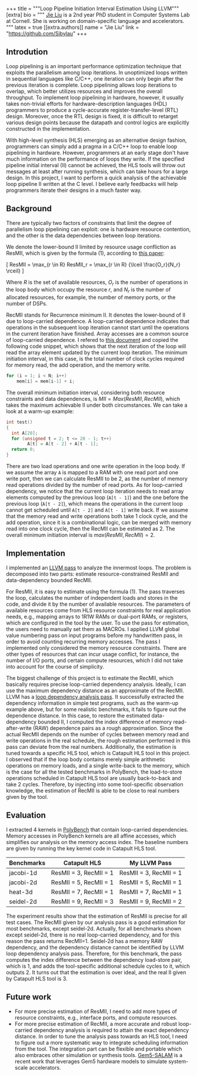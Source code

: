 
+++
title = """Loop Pipeline Initiation Interval Estimation Using LLVM"""
[extra]
bio = """
[Jie Liu](https://github.com/Sibylau) is a 2nd year PhD student in Computer Systems Lab at Cornell. She is working on domain-specific language and accelerators.
"""
latex = true
[[extra.authors]]
name = "Jie Liu"
link = "https://github.com/Sibylau"
+++

## Introdution
Loop pipelining is an important performance optimization technique that exploits 
the parallelism among loop iterations. In unoptimized loops written in sequential languages 
like C/C++, one iteration can only begin after the previous iteration is complete. 
Loop pipelining allows loop iterations to overlap, which better utilizes resources and 
improves the overall throughput. To implement loop pipelining in hardware, however, it 
usually takes non-trivial efforts for hardware-description languages (HDL) programmers 
to produce a cycle-accurate register-transfer-level (RTL) design. Moreover, once the RTL 
design is fixed, it is difficult to retarget various design points because the datapath and 
control logics are explicitly constructed in the implementation.

With high-level synthesis (HLS) emerging as an alternative design fashion, programmers 
can simply add a pragma in a C/C++ loop to enable loop pipelining in hardware. However,
programmers at an early stage don't have much information on the performance of loops 
they write. If the specified pipeline initial interval (II) cannot be achieved, the HLS 
tools will throw out messages at least after running synthesis, which can take hours for 
a large design. In this project, I want to perform a quick analysis of the achievable loop 
pipeline II written at the C level. I believe early feedbacks will help programmers iterate 
their designs in a much faster way.

## Background
There are typically two factors of constraints that limit the degree of parallelism loop 
pipelining can exploit: one is hardware resource contention, and the other is the data 
dependencies between loop iterations. 

We denote the lower-bound II limited by resource usage confliction as ResMII, which is 
given by the formula (1), according to [this paper](https://www.jstage.jst.go.jp/article/ipsjtsldm/11/0/11_46/_pdf):

\[ ResMII = \max_{r \in R} ResMII_r = \max_{r \in R} {\lceil \frac{O_r}{N_r} \rceil} \]

Where $R$ is the set of available resources, $O_r$ is the number of operations in the loop 
body which occupy the resource $r$, and $N_r$ is the number of allocated resources, for 
example, the number of memory ports, or the number of DSPs. 

RecMII stands for Recurrence minimum II. It denotes the lower-bound of II due to loop-carried 
dependence. A loop-carried dependence indicates that operations in the subsequent loop 
iteration cannot start until the operations in the current iteration have finished. Array 
accesses are a common source of loop-carried dependence. I refered to [this document](https://www.xilinx.com/support/documentation/sw_manuals/xilinx2015_2/sdsoc_doc/topics/calling-coding-guidelines/concept_pipelining_loop_unrolling.html#:~:text=A%20data%20dependence%20from%20an,called%20a%20loop%2Dcarried%20dependence.&text=In%20case%20of%20loop%20pipelining,operation%2C%20and%20the%20memory%20write) and copied the following code 
snippet, which shows that the next iteration of the loop will read the array element updated by the 
current loop iteration. The minimum initiation interval, in this case, is the total number of 
clock cycles required for memory read, the add operation, and the memory write.

```c
for (i = 1; i < N; i++)
    mem[i] = mem[i-1] + i;
```

The overall minimum initiation interval, considering both resource constraints and data 
dependences, is $MII = Max(ResMII, RecMII)$, which takes the maximum achievable II under both 
circumstances. We can take a look at a warm-up example:

```c
int test()
{
  int A[20];
  for (unsigned t = 2; t <= 20 - 1; t++)
        A[t] = A[t - 2] + A[t - 1];
  return 0;
}
```

There are two load operations and one write operation in the loop body. If we assume the array 
`A` is mapped to a RAM with one read port and one write port, then we can calculate ResMII to 
be 2, as the number of memory read operations divided by the number of read ports. As for 
loop-carried dependency, we notice that the current loop iteration needs to read array elements
computed by the previous loop (`A[t - 1]`) and the one before the previous loop (`A[t - 2]`), 
which means the operations in the current loop cannot get scheduled until `A[t - 2]` and `A[t - 1]`
write back.  If we assume that the memory read and write operations both take 1 clock cycle, and 
the add operation, since it is a combinational logic, can be merged with memory read into one clock 
cycle, then the RecMII can be estimated as 2. The overall minimum initiation interval is $max(ResMII, 
RecMII) = 2$.

## Implementation
I implemented an [LLVM pass](https://github.com/Sibylau/LLVM_10.0_walkthru/tree/master/llvm-pass/loop_II)
to analyze the innermost loops. The problem is decomposed into two parts: estimate resource-constrained 
ResMII and data-dependency bounded RecMII.

For ResMII, it is easy to estimate using the formula (1). The pass traverses the loop, calculates 
the number of independent loads and stores in the code, and divide it by the number of available 
resources. The parameters of available resources come from HLS resource constraints for real 
application needs, e.g., mapping arrays to 1R1W RAMs or dual-port RAMs, or registers, which are 
configured in the tool by the user. To use the pass for estimation, the users need to manually 
set them as MACROs. I applied LLVM global value numbering pass on input programs before my handwritten pass, 
in order to avoid counting recurring memory accesses. The pass I implemented only considered the
memory resource constraints. There are other types of resources that can incur usage conflict, for 
instance, the number of I/O ports, and certain compute resources, which I did not take into account 
for the course of simplicity.

The biggest challenge of this project is to estimate the RecMII, which basically requires precise 
loop-carried dependency analysis. Ideally, I can use the maximum dependency distance as an approximate 
of the RecMII. LLVM has a [loop dependency analysis pass](https://llvm.org/doxygen/DependenceAnalysis_8cpp_source.html). 
It successfully extracted the dependency information in simple test programs, such as the warm-up 
example above, but for some realistic benchmarks, it fails to figure out the dependence distance. 
In this case, to restore the estimated data-dependency bounded II, I computed the index difference of 
memory read-after-write (RAW) dependence pairs as a rough approximation. Since the actual RecMII depends 
on the number of cycles between memory read and write operations in the real schedule, the rough 
estimation performed in this pass can deviate from the real numbers. Additionally, the estimation is 
tuned towards a specific HLS tool, which is Catapult HLS tool in this project. I observed that if the 
loop body contains merely simple arithmetic operations on memory loads, and a single write-back to the 
memory, which is the case for all the tested benchmarks in PolyBench, the load-to-store operations 
scheduled in Catapult HLS tool are usually back-to-back and take 2 cycles. Therefore, by injecting 
into some tool-specific observation knowledge, the estimation of RecMII is able to be close to real 
numbers given by the tool. 

## Evaluation
I extracted 4 kernels in [PolyBench](http://web.cse.ohio-state.edu/~pouchet.2/software/polybench/)  that 
contain loop-carried dependencies. Memory accesses in PolyBench kernels are all affine accesses, which 
simplifies our analysis on the memory access index. The baseline numbers are given by running the key 
kernel code in Catapult HLS tool.


| Benchmarks  | Catapult HLS | My LLVM Pass | 
| ----        | -------------| ------------ |
| jacobi-1d   | ResMII = 3, RecMII = 1  | ResMII = 3, RecMII = 1  | 
| jacobi-2d   | ResMII = 5, RecMII = 1  | ResMII = 5, RecMII = 1  | 
| heat-3d     | ResMII = 7, RecMII = 1  | ResMII = 7, RecMII = 1  | 
| seidel-2d   | ResMII = 9, RecMII = 3  | ResMII = 9, RecMII = 2  | 


The experiment results show that the estimation of ResMII is precise for all test cases. The RecMII given
by our analysis pass is a good estimation for most benchmarks, except seidel-2d. Actually, for all benchmarks 
shown except seidel-2d, there is no real loop-carried dependency, and for this reason the pass returns 
RecMII=1. Seidel-2d has a memory RAW dependency, and the dependency distance cannot be identified by LLVM 
loop dependency analysis pass. Therefore, for this benchmark, the pass computes the index difference between 
the dependency load-store pair, which is 1, and adds the tool-specific additional schedule cycles to it, 
which outputs 2. It turns out that the estimation is over ideal, and the real II given by Catapult HLS tool is 3.

## Future work
 - For more precise estimation of ResMII, I need to add more types of resource constraints, e.g., interface ports, 
and compute resources.
 - For more precise estimation of RecMII, a more accurate and robust loop-carried dependency analysis is 
 required to attain the exact dependency distance. In order to tune the analysis pass towards an HLS tool, 
 I need to figure out a more systematic way to integrate scheduling information from the tool. The integration
 part can be flexible and portable which also embraces other simulation or synthesis tools. 
 [Gem5-SALAM](https://github.com/TeCSAR-UNCC/gem5-SALAM/blob/master/GEM5README) is a 
 recent work that leverages Gem5 hardware models to simulate system-scale accelerators. 

